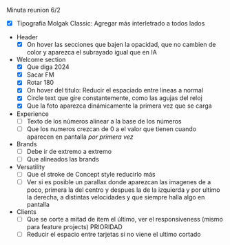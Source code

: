 Minuta reunion 6/2

- [x] Tipografia Molgak Classic: Agregar más interletrado a todos lados

- Header
  - [x] On hover las secciones que bajen la opacidad, que no cambien de color y aparezca el subrayado igual que en IA
- Welcome section
  - [x] Que diga 2024
  - [x] Sacar FM
  - [x] Rotar 180
  - [x] On hover del titulo: Reducir el espaciado entre lineas a normal
  - [x] Circle text que gire constantemente, como las agujas del reloj
  - [x] Que la foto aparezca dinámicamente la primera vez que se carga
- Experience
  - [ ] Texto de los números alinear a la base de los números
  - [ ] Que los numeros crezcan de 0 a el valor que tienen cuando aparecen en pantalla _por primera vez_
- Brands
  - [ ] Debe ir de extremo a extremo
  - [ ] Que alineados las brands
- Versatility
  - [ ] Que el stroke de Concept style reducirlo más
  - [ ] Ver si es posible un parallax donde aparezcan las imagenes de a poco, primera la del centro y despues la de la izquierda y por ultimo la derecha, a distintas velocidades y que siempre halla algo en pantalla
- Clients
  - [ ] Que se corte a mitad de item el último, ver el responsiveness (mismo para feature projects) PRIORIDAD
  - [ ] Reducir el espacio entre tarjetas si no viene el ultimo cortado
